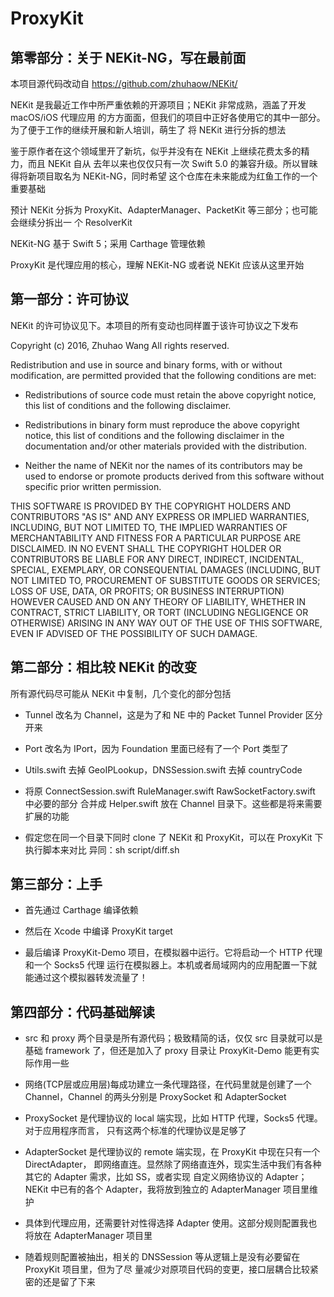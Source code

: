 # ProxyKit

## 第零部分：关于 NEKit-NG，写在最前面

本项目源代码改动自 https://github.com/zhuhaow/NEKit/ 

NEKit 是我最近工作中所严重依赖的开源项目；NEKit 非常成熟，涵盖了开发 macOS/iOS 代理应用
的方方面面，但我们的项目中正好各使用它的其中一部分。为了便于工作的继续开展和新人培训，萌生了
将 NEKit 进行分拆的想法

鉴于原作者在这个领域里开了新坑，似乎并没有在 NEKit 上继续花费太多的精力，而且 NEKit 自从
去年以来也仅仅只有一次 Swift 5.0 的兼容升级。所以冒昧得将新项目取名为 NEKit-NG，同时希望
这个仓库在未来能成为红鱼工作的一个重要基础

预计 NEKit 分拆为 ProxyKit、AdapterManager、PacketKit 等三部分；也可能会继续分拆出一
个 ResolverKit

NEKit-NG 基于 Swift 5；采用 Carthage 管理依赖

ProxyKit 是代理应用的核心，理解 NEKit-NG 或者说 NEKit 应该从这里开始

## 第一部分：许可协议

NEKit 的许可协议见下。本项目的所有变动也同样置于该许可协议之下发布

Copyright (c) 2016, Zhuhao Wang
All rights reserved.

Redistribution and use in source and binary forms, with or without
modification, are permitted provided that the following conditions are met:

* Redistributions of source code must retain the above copyright notice, this
  list of conditions and the following disclaimer.

* Redistributions in binary form must reproduce the above copyright notice,
  this list of conditions and the following disclaimer in the documentation
  and/or other materials provided with the distribution.

* Neither the name of NEKit nor the names of its
  contributors may be used to endorse or promote products derived from
  this software without specific prior written permission.

THIS SOFTWARE IS PROVIDED BY THE COPYRIGHT HOLDERS AND CONTRIBUTORS "AS IS"
AND ANY EXPRESS OR IMPLIED WARRANTIES, INCLUDING, BUT NOT LIMITED TO, THE
IMPLIED WARRANTIES OF MERCHANTABILITY AND FITNESS FOR A PARTICULAR PURPOSE ARE
DISCLAIMED. IN NO EVENT SHALL THE COPYRIGHT HOLDER OR CONTRIBUTORS BE LIABLE
FOR ANY DIRECT, INDIRECT, INCIDENTAL, SPECIAL, EXEMPLARY, OR CONSEQUENTIAL
DAMAGES (INCLUDING, BUT NOT LIMITED TO, PROCUREMENT OF SUBSTITUTE GOODS OR
SERVICES; LOSS OF USE, DATA, OR PROFITS; OR BUSINESS INTERRUPTION) HOWEVER
CAUSED AND ON ANY THEORY OF LIABILITY, WHETHER IN CONTRACT, STRICT LIABILITY,
OR TORT (INCLUDING NEGLIGENCE OR OTHERWISE) ARISING IN ANY WAY OUT OF THE USE
OF THIS SOFTWARE, EVEN IF ADVISED OF THE POSSIBILITY OF SUCH DAMAGE.

## 第二部分：相比较 NEKit 的改变

所有源代码尽可能从 NEKit 中复制，几个变化的部分包括

* Tunnel 改名为 Channel，这是为了和 NE 中的 Packet Tunnel Provider 区分开来

* Port 改名为 IPort，因为 Foundation 里面已经有了一个 Port 类型了

* Utils.swift 去掉 GeoIPLookup，DNSSession.swift 去掉 countryCode

* 将原 ConnectSession.swift RuleManager.swift RawSocketFactory.swift 中必要的部分
  合并成 Helper.swift 放在 Channel 目录下。这些都是将来需要扩展的功能

* 假定您在同一个目录下同时 clone 了 NEKit 和 ProxyKit，可以在 ProxyKit 下执行脚本来对比
  异同：sh script/diff.sh

## 第三部分：上手

* 首先通过 Carthage 编译依赖

* 然后在 Xcode 中编译 ProxyKit target

* 最后编译 ProxyKit-Demo 项目，在模拟器中运行。它将启动一个 HTTP 代理和一个 Socks5 代理
  运行在模拟器上。本机或者局域网内的应用配置一下就能通过这个模拟器转发流量了！

## 第四部分：代码基础解读

* src 和 proxy 两个目录是所有源代码；极致精简的话，仅仅 src 目录就可以是基础 framework 
  了，但还是加入了 proxy 目录让 ProxyKit-Demo 能更有实际作用一些

* 网络(TCP层或应用层)每成功建立一条代理路径，在代码里就是创建了一个 Channel，Channel 的两头分别是
  ProxySocket 和 AdapterSocket

* ProxySocket 是代理协议的 local 端实现，比如 HTTP 代理，Socks5 代理。对于应用程序而言，
  只有这两个标准的代理协议是足够了

* AdapterSocket 是代理协议的 remote 端实现，在 ProxyKit 中现在只有一个 DirectAdapter，
  即网络直连。显然除了网络直连外，现实生活中我们有各种其它的 Adapter 需求，比如 SS，或者实现
  自定义网络协议的 Adapter；NEKit 中已有的各个 Adapter，我将放到独立的 AdapterManager
  项目里维护

* 具体到代理应用，还需要针对性得选择 Adapter 使用。这部分规则配置我也将放在 AdapterManager
  项目里

* 随着规则配置被抽出，相关的 DNSSession 等从逻辑上是没有必要留在 ProxyKit 项目里，但为了尽
  量减少对原项目代码的变更，接口层耦合比较紧密的还是留了下来


